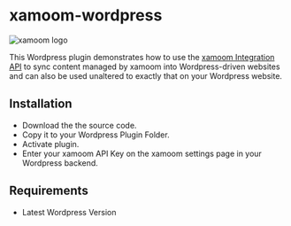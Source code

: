 # xamoom-wordpress

![xamoom logo](https://storage.googleapis.com/xamoom-public-resources/logo.png)

This Wordpress plugin demonstrates how to use the [xamoom Integration API](https://github.com/xamoom/xamoom.github.io/wiki/Integration-API) to sync content managed by xamoom into Wordpress-driven websites and can also be used unaltered to exactly that on your Wordpress website.

## Installation
* Download the the source code.
* Copy it to your Wordpress Plugin Folder.
* Activate plugin.
* Enter your xamoom API Key on the xamoom settings page in your Wordpress backend.

## Requirements
* Latest Wordpress Version
